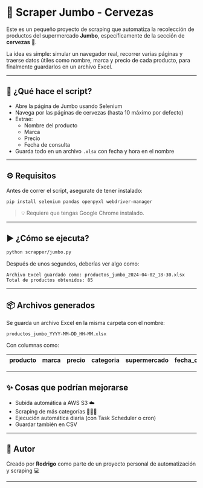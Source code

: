 # 🛒 Scraper Jumbo - Cervezas

Este es un pequeño proyecto de scraping que automatiza la recolección de productos del supermercado **Jumbo**, específicamente de la sección de **cervezas** 🍻.

La idea es simple: simular un navegador real, recorrer varias páginas y traerse datos útiles como nombre, marca y precio de cada producto, para finalmente guardarlos en un archivo Excel.

---

## 🚀 ¿Qué hace el script?

- Abre la página de Jumbo usando Selenium
- Navega por las páginas de cervezas (hasta 10 máximo por defecto)
- Extrae:
  - Nombre del producto
  - Marca
  - Precio
  - Fecha de consulta
- Guarda todo en un archivo `.xlsx` con fecha y hora en el nombre

---

## ⚙️ Requisitos

Antes de correr el script, asegurate de tener instalado:

```bash
pip install selenium pandas openpyxl webdriver-manager
```

> 💡 Requiere que tengas Google Chrome instalado.

---

## ▶️ ¿Cómo se ejecuta?

```bash
python scrapper/jumbo.py
```

Después de unos segundos, deberías ver algo como:

```
Archivo Excel guardado como: productos_jumbo_2024-04-02_18-30.xlsx
Total de productos obtenidos: 85
```

---

## 📦 Archivos generados

Se guarda un archivo Excel en la misma carpeta con el nombre:

```
productos_jumbo_YYYY-MM-DD_HH-MM.xlsx
```

Con columnas como:

| producto | marca | precio | categoria | supermercado | fecha_consulta |
|----------|-------|--------|-----------|--------------|----------------|

---

## ✨ Cosas que podrían mejorarse

- Subida automática a AWS S3 ☁️
- Scraping de más categorías 🍷🥫🥩
- Ejecución automática diaria (con Task Scheduler o cron)
- Guardar también en CSV

---

## 🤘 Autor

Creado por **Rodrigo** como parte de un proyecto personal de automatización y scraping 💻

---